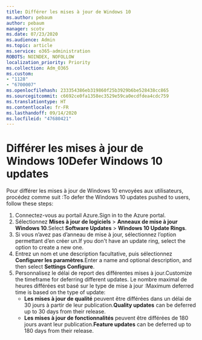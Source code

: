 ```yaml
---
title: Différer les mises à jour de Windows 10
ms.author: pebaum
author: pebaum
manager: scotv
ms.date: 07/23/2020
ms.audience: Admin
ms.topic: article
ms.service: o365-administration
ROBOTS: NOINDEX, NOFOLLOW
localization_priority: Priority
ms.collection: Adm_O365
ms.custom:
- "1128"
- "6700007"
ms.openlocfilehash: 233354386eb319860f25b3929b6be528438cc865
ms.sourcegitcommit: c6692ce0fa1358ec3529e59ca0ecdfdea4cdc759
ms.translationtype: HT
ms.contentlocale: fr-FR
ms.lasthandoff: 09/14/2020
ms.locfileid: "47680421"
---
```

# <a name="defer-windows-10-updates"></a><span data-ttu-id="995da-102">Différer les mises à jour de Windows 10</span><span class="sxs-lookup"><span data-stu-id="995da-102">Defer Windows 10 updates</span></span>

<span data-ttu-id="995da-103">Pour différer les mises à jour de Windows 10 envoyées aux utilisateurs, procédez comme suit :</span><span class="sxs-lookup"><span data-stu-id="995da-103">To defer the Windows 10 updates pushed to users, follow these steps:</span></span>

1. <span data-ttu-id="995da-104">Connectez-vous au portail Azure.</span><span class="sxs-lookup"><span data-stu-id="995da-104">Sign in to the Azure portal.</span></span>
2. <span data-ttu-id="995da-105">Sélectionnez **Mises à jour de logiciels**  >  **Anneaux de mise à jour Windows 10**.</span><span class="sxs-lookup"><span data-stu-id="995da-105">Select  **Software Updates**  >  **Windows 10 Update Rings**.</span></span>
3. <span data-ttu-id="995da-106">Si vous n’avez pas d’anneau de mise à jour, sélectionnez l’option permettant d’en créer un.</span><span class="sxs-lookup"><span data-stu-id="995da-106">If you don't have an update ring, select the option to create a new one.</span></span>
4. <span data-ttu-id="995da-107">Entrez un nom et une description facultative, puis sélectionnez **Configurer les paramètres**.</span><span class="sxs-lookup"><span data-stu-id="995da-107">Enter a name and optional description, and then select  **Settings Configure**.</span></span>
5. <span data-ttu-id="995da-108">Personnalisez le délai de report des différentes mises à jour.</span><span class="sxs-lookup"><span data-stu-id="995da-108">Customize the timeframe for deferring different updates.</span></span> <span data-ttu-id="995da-109">Le nombre maximal de heures différées est basé sur le type de mise à jour :</span><span class="sxs-lookup"><span data-stu-id="995da-109">Maximum deferred time is based on the type of update:</span></span>
    - <span data-ttu-id="995da-110">**Les mises à jour de qualité** peuvent être différées dans un délai de 30 jours à partir de leur publication.</span><span class="sxs-lookup"><span data-stu-id="995da-110">**Quality updates**  can be deferred up to 30 days from their release.</span></span>
    - <span data-ttu-id="995da-111">**Les mises à jour de fonctionnalités** peuvent être différées de 180 jours avant leur publication.</span><span class="sxs-lookup"><span data-stu-id="995da-111">**Feature updates**  can be deferred up to 180 days from their release.</span></span>
